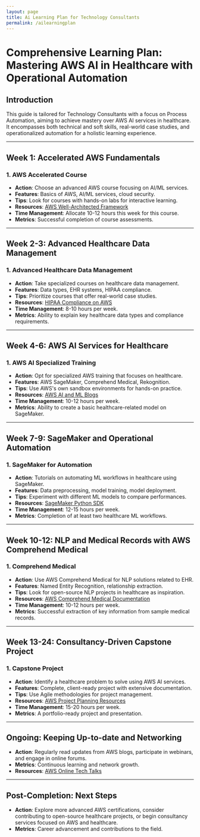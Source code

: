 ```yaml
---
layout: page
title: Ai Learning Plan for Technology Consultants
permalink: /ailearningplan
---
```

# Comprehensive Learning Plan: Mastering AWS AI in Healthcare with Operational Automation

## Introduction

This guide is tailored for Technology Consultants with a focus on Process Automation, aiming to achieve mastery over AWS AI services in healthcare. It encompasses both technical and soft skills, real-world case studies, and operationalized automation for a holistic learning experience.

---

## Week 1: Accelerated AWS Fundamentals

### 1. AWS Accelerated Course

- **Action**: Choose an advanced AWS course focusing on AI/ML services.
- **Features**: Basics of AWS, AI/ML services, cloud security.
- **Tips**: Look for courses with hands-on labs for interactive learning.
- **Resources**: [AWS Well-Architected Framework](https://aws.amazon.com/architecture/well-architected/)
- **Time Management**: Allocate 10-12 hours this week for this course.
- **Metrics**: Successful completion of course assessments.

---

## Week 2-3: Advanced Healthcare Data Management

### 1. Advanced Healthcare Data Management

- **Action**: Take specialized courses on healthcare data management.
- **Features**: Data types, EHR systems, HIPAA compliance.
- **Tips**: Prioritize courses that offer real-world case studies.
- **Resources**: [HIPAA Compliance on AWS](https://aws.amazon.com/compliance/hipaa-compliance/)
- **Time Management**: 8-10 hours per week.
- **Metrics**: Ability to explain key healthcare data types and compliance requirements.

---

## Week 4-6: AWS AI Services for Healthcare

### 1. AWS AI Specialized Training

- **Action**: Opt for specialized AWS training that focuses on healthcare.
- **Features**: AWS SageMaker, Comprehend Medical, Rekognition.
- **Tips**: Use AWS's own sandbox environments for hands-on practice.
- **Resources**: [AWS AI and ML Blogs](https://aws.amazon.com/blogs/machine-learning/)
- **Time Management**: 10-12 hours per week.
- **Metrics**: Ability to create a basic healthcare-related model on SageMaker.

---

## Week 7-9: SageMaker and Operational Automation

### 1. SageMaker for Automation

- **Action**: Tutorials on automating ML workflows in healthcare using SageMaker.
- **Features**: Data preprocessing, model training, model deployment.
- **Tips**: Experiment with different ML models to compare performances.
- **Resources**: [SageMaker Python SDK](https://sagemaker.readthedocs.io/en/stable/)
- **Time Management**: 12-15 hours per week.
- **Metrics**: Completion of at least two healthcare ML workflows.

---

## Week 10-12: NLP and Medical Records with AWS Comprehend Medical

### 1. Comprehend Medical

- **Action**: Use AWS Comprehend Medical for NLP solutions related to EHR.
- **Features**: Named Entity Recognition, relationship extraction.
- **Tips**: Look for open-source NLP projects in healthcare as inspiration.
- **Resources**: [AWS Comprehend Medical Documentation](https://docs.aws.amazon.com/comprehend/latest/dg/what-is.html)
- **Time Management**: 10-12 hours per week.
- **Metrics**: Successful extraction of key information from sample medical records.

---

## Week 13-24: Consultancy-Driven Capstone Project

### 1. Capstone Project

- **Action**: Identify a healthcare problem to solve using AWS AI services.
- **Features**: Complete, client-ready project with extensive documentation.
- **Tips**: Use Agile methodologies for project management.
- **Resources**: [AWS Project Planning Resources](https://aws.amazon.com/architecture/planning/)
- **Time Management**: 15-20 hours per week.
- **Metrics**: A portfolio-ready project and presentation.

---

## Ongoing: Keeping Up-to-date and Networking

- **Action**: Regularly read updates from AWS blogs, participate in webinars, and engage in online forums.
- **Metrics**: Continuous learning and network growth.
- **Resources**: [AWS Online Tech Talks](https://aws.amazon.com/about-aws/events/monthlywebinarseries/)

---

## Post-Completion: Next Steps

- **Action**: Explore more advanced AWS certifications, consider contributing to open-source healthcare projects, or begin consultancy services focused on AWS and healthcare.
- **Metrics**: Career advancement and contributions to the field.
